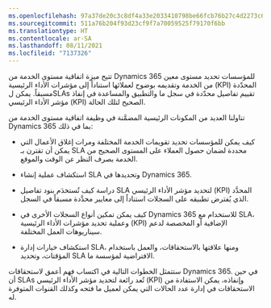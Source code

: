 ```yaml
---
ms.openlocfilehash: 97a37de20c3c8df4a33e2033410798be66fcb76b27c4d2273c6a277e4f805640
ms.sourcegitcommit: 511a76b204f93d23cf9f7a70059525f79170f6bb
ms.translationtype: HT
ms.contentlocale: ar-SA
ms.lasthandoff: 08/11/2021
ms.locfileid: "7137326"
---
```

تتيح ميزة اتفاقية مستوى الخدمة من Dynamics 365 للمؤسسات تحديد مستوى معين من الخدمة وتقديمه بوضوح لعملائها استناداً إلى مؤشرات الأداء الرئيسية (KPI) المحدّدة مسبقاً. يمكن لSLAs تقييم تفاصيل محدّدة في سجل ما والتطبيق والمساعدة في إنفاذ مؤشر الأداء الرئيسي (KPI) الصحيح لتلك الحالة.

تناولنا العديد من المكونات الرئيسية المضمَّنة في وظيفة اتفاقية مستوى الخدمة من Dynamics 365 بما في ذلك:

-   كيف يمكن للمؤسسات تحديد تقويمات الخدمة المختلفة ومرات إغلاق الأعمال التي يمكن أن تقترن بـ SLA محددة لضمان حصول العملاء على المستوى الصحيح من الخدمة بصرف النظر عن الوقت والموقع.

-   استكشاف عملية إنشاء SLA وتحديدها في Dynamics 365.

-   دراسة كيف تُستخدَم بنود تفاصيل SLA لتحديد مؤشر الأداء الرئيسي (KPI) المحدَّد الذي يُفترض تطبيقه على السجلات استناداً إلى معايير محدَّدة مسبقاً في السجل.

-   كيف يمكن تمكين أنواع السجلات الأخرى في Dynamics 365 للاستخدام مع SLA، وعملية تحديد مؤشرات الأداء الرئيسية (KPI) الإضافية أو المخصصة لدعم سيناريوهات العمل المختلفة.

-   استكشاف خيارات إدارة SLA، ومنها علاقتها بالاستحقاقات، والعمل باستخدام المؤقتات، وتحديد SLA الافتراضية لمؤسسة ما.

ستتمثل الخطوات التالية في اكتساب فهم أعمق لاستحقاقات Dynamics 365. في حين أن SLAs تُعد رائعة لتحديد مؤشر الأداء الرئيسي (KPI) وإنفاذه، يمكن الاستفادة من الاستحقاقات في إدارة عدد الحالات التي يمكن لعميل ما فتحه وكذلك القنوات المتوفرة له.
